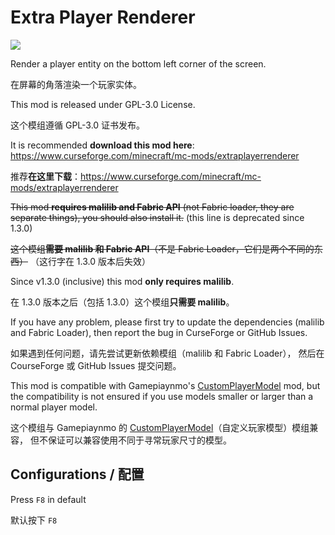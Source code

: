 # Extra Player Renderer

![](logo.png)

Render a player entity on the bottom left corner of the screen.

在屏幕的角落渲染一个玩家实体。

This mod is released under GPL-3.0 License.

这个模组遵循 GPL-3.0 证书发布。

It is recommended **download this mod here**: https://www.curseforge.com/minecraft/mc-mods/extraplayerrenderer

推荐**在这里下载**：https://www.curseforge.com/minecraft/mc-mods/extraplayerrenderer

~~This mod **requires malilib and Fabric API** (not Fabric loader, they are separate things), you should also install it.~~
(this line is deprecated since 1.3.0)

~~这个模组**需要 malilib 和 Fabric API**（不是 Fabric Loader，它们是两个不同的东西）~~
（这行字在 1.3.0 版本后失效）

Since v1.3.0 (inclusive) this mod **only requires malilib**.

在 1.3.0 版本之后（包括 1.3.0）这个模组**只需要 malilib**。

If you have any problem, please first try to update the dependencies (malilib and Fabric Loader),
then report the bug in CurseForge or GitHub Issues.

如果遇到任何问题，请先尝试更新依赖模组（malilib 和 Fabric Loader），
然后在 CourseForge 或 GitHub Issues 提交问题。

This mod is compatible with Gamepiaynmo's [CustomPlayerModel](https://github.com/Gamepiaynmo/CustomModel) mod, but the compatibility is not ensured if you use models smaller or larger than a normal player model.

这个模组与 Gamepiaynmo 的 [CustomPlayerModel](https://github.com/Gamepiaynmo/CustomModel)（自定义玩家模型）模组兼容，
但不保证可以兼容使用不同于寻常玩家尺寸的模型。

## Configurations / 配置
Press `F8` in default

默认按下 `F8`
